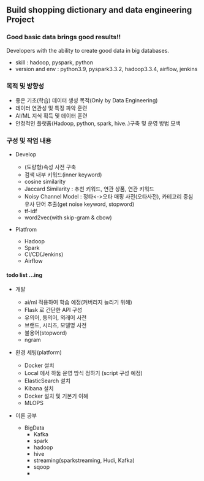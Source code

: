 ## Build shopping dictionary and data engineering Project

### Good basic data brings good results!!
Developers with the ability to create good data in big databases.

- skill : hadoop, pyspark, python
- version and env : python3.9, pyspark3.3.2, hadoop3.3.4, airflow, jenkins

### 목적 및 방향성
- 좋은 기초(학습) 데이터 생성 목적(Only by Data Engineering)
- 데이터 연관성 및 특징 파악 훈련
- AI/ML 지식 획득 및 데이터 훈련 
- 안정적인 플랫폼(Hadoop, python, spark, hive..)구축 및 운영 방법 모색 



### 구성 및 작업 내용
- Develop
  - (도량형)속성 사전 구축
  - 검색 내부 키워드(inner keyword)
  - cosine similarity
  - Jaccard Similarity : 추천 키워드, 연관 상품, 연관 키워드
  - Noisy Channel Model : 정타<->오타 매핑 사전(오타사전), 카테고리 중심 유사 단어 추출(get noise keyword, stopword)
  - tf-idf
  - word2vec(with skip-gram & cbow)

- Platfrom
  - Hadoop 
  - Spark 
  - CI/CD(Jenkins)
  - Airflow

#### todo list  ...ing  
- 개발
   - ai/ml 적용하여 학습 예정(커버리지 늘리기 위해)
   - Flask 로 간단한 API 구성
   - 유의어, 동의어, 외래어 사전
   - 브랜드, 시리즈, 모델명 사전
   - 불용어(stopword) 
   - ngram

- 환경 세팅(platform)
     - Docker 설치
     - Local 에서 하둡 운영 방식 정하기 (script 구성 예정)
     - ElasticSearch 설치
     - Kibana 설치
     - Docker 설치 및 기본기 이해
     - MLOPS
   
 - 이론 공부
    - BigData
      - Kafka
      - spark
      - hadoop
      - hive
      - streaming(sparkstreaming, Hudi, Kafka)
      - sqoop
      - 